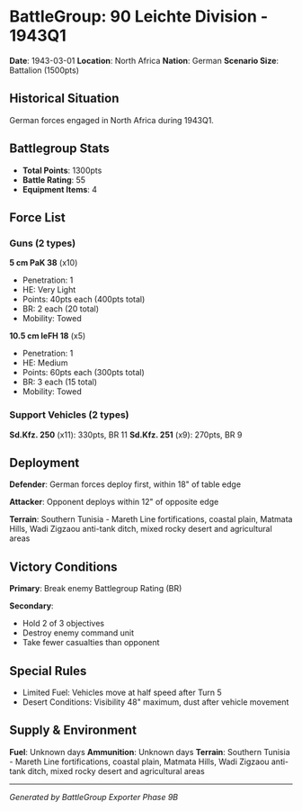 # BattleGroup: 90 Leichte Division - 1943Q1

**Date**: 1943-03-01
**Location**: North Africa
**Nation**: German
**Scenario Size**: Battalion (1500pts)

## Historical Situation

German forces engaged in North Africa during 1943Q1.

## Battlegroup Stats

- **Total Points**: 1300pts
- **Battle Rating**: 55
- **Equipment Items**: 4

## Force List

### Guns (2 types)

**5 cm PaK 38** (x10)
- Penetration: 1
- HE: Very Light
- Points: 40pts each (400pts total)
- BR: 2 each (20 total)
- Mobility: Towed

**10.5 cm leFH 18** (x5)
- Penetration: 1
- HE: Medium
- Points: 60pts each (300pts total)
- BR: 3 each (15 total)
- Mobility: Towed

### Support Vehicles (2 types)

**Sd.Kfz. 250** (x11): 330pts, BR 11
**Sd.Kfz. 251** (x9): 270pts, BR 9

## Deployment

**Defender**: German forces deploy first, within 18" of table edge

**Attacker**: Opponent deploys within 12" of opposite edge

**Terrain**: Southern Tunisia - Mareth Line fortifications, coastal plain, Matmata Hills, Wadi Zigzaou anti-tank ditch, mixed rocky desert and agricultural areas

## Victory Conditions

**Primary**: Break enemy Battlegroup Rating (BR)

**Secondary**:
- Hold 2 of 3 objectives
- Destroy enemy command unit
- Take fewer casualties than opponent

## Special Rules

- Limited Fuel: Vehicles move at half speed after Turn 5
- Desert Conditions: Visibility 48" maximum, dust after vehicle movement

## Supply & Environment

**Fuel**: Unknown days
**Ammunition**: Unknown days
**Terrain**: Southern Tunisia - Mareth Line fortifications, coastal plain, Matmata Hills, Wadi Zigzaou anti-tank ditch, mixed rocky desert and agricultural areas

---

*Generated by BattleGroup Exporter Phase 9B*
